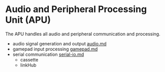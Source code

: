 Audio and Peripheral Processing Unit (APU)
==========================================

The APU handles all audio and peripheral communication and processing.
- audio signal generation and output [audio.md](audio.md)
- gamepad input processing [gamepad.md](gamepad.md)
- serial communication [serial-io.md](serial-io.md)
    - cassette
    - linkHub
